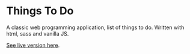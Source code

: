 # Things To Do

A classic web programming application, list of things to do. Written with html, sass and vanilla JS.

[See live version here](https://heaven31415.com/).